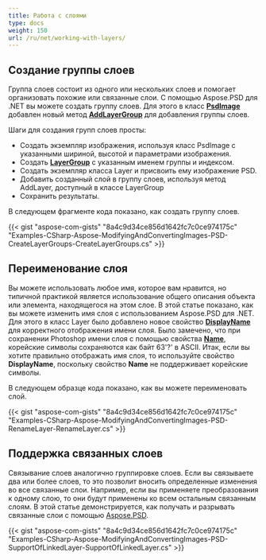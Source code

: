 ```yaml
---
title: Работа с слоями
type: docs
weight: 150
url: /ru/net/working-with-layers/
---
```


## **Создание группы слоев**
Группа слоев состоит из одного или нескольких слоев и помогает организовать похожие или связанные слои. С помощью Aspose.PSD для .NET вы можете создать группу слоев. Для этого в класс **[PsdImage](https://reference.aspose.com/net/psd/aspose.psd.fileformats.psd/psdimage)** добавлен новый метод **[**AddLayerGroup**](https://reference.aspose.com/net/psd/aspose.psd.fileformats.psd/psdimage/methods/addlayergroup)** для добавления группы слоев.

Шаги для создания групп слоев просты:

- Создать экземпляр изображения, используя класс PsdImage с указанными шириной, высотой и параметрами изображения.
- Создать [**LayerGroup**](https://reference.aspose.com/net/psd/aspose.psd.fileformats.psd.layers/layergroup) с указанным именем группы и индексом.
- Создать экземпляр класса Layer и присвоить ему изображение PSD.
- Добавить созданный слой в группу слоев, используя метод AddLayer, доступный в классе LayerGroup
- Сохранить результаты.

В следующем фрагменте кода показано, как создать группу слоев.

{{< gist "aspose-com-gists" "8a4c9d34ce856d1642fc7c0ce974175c" "Examples-CSharp-Aspose-ModifyingAndConvertingImages-PSD-CreateLayerGroups-CreateLayerGroups.cs" >}}


## **Переименование слоя**
Вы можете использовать любое имя, которое вам нравится, но типичной практикой является использование общего описания объекта или элемента, находящегося на этом слое. В этой статье показано, как вы можете изменить имя слоя с использованием Aspose.PSD для .NET. Для этого в класс Layer было добавлено новое свойство [**DisplayName**](https://reference.aspose.com/psd/net/aspose.psd.fileformats.psd.layers/layer/properties/displayname) для корректного отображения имени слоя. Было замечено, что при сохранении Photoshop имени слоя с помощью свойства [**Name**](https://reference.aspose.com/psd/net/aspose.psd.fileformats.psd.layers/layer/properties/name), корейские символы сохраняются как байт 63'?' в ASCII. Итак, если вы хотите правильно отображать имя слоя, то используйте свойство **DisplayName**, поскольку свойство **Name** не поддерживает корейские символы.

В следующем образце кода показано, как вы можете переименовать слой.


{{< gist "aspose-com-gists" "8a4c9d34ce856d1642fc7c0ce974175c" "Examples-CSharp-Aspose-ModifyingAndConvertingImages-PSD-RenameLayer-RenameLayer.cs" >}}
## **Поддержка связанных слоев**
Связывание слоев аналогично группировке слоев. Если вы связываете два или более слоев, то это позволит вносить определенные изменения во все связанные слои. Например, если вы применяете преобразования к одному слою, то они будут применены ко всем остальным связанным слоям. В этой статье демонстрируется, как получать и разрывать связанные слои с помощью [Aspose.PSD](https://products.aspose.com/psd).


{{< gist "aspose-com-gists" "8a4c9d34ce856d1642fc7c0ce974175c" "Examples-CSharp-Aspose-ModifyingAndConvertingImages-PSD-SupportOfLinkedLayer-SupportOfLinkedLayer.cs" >}}

